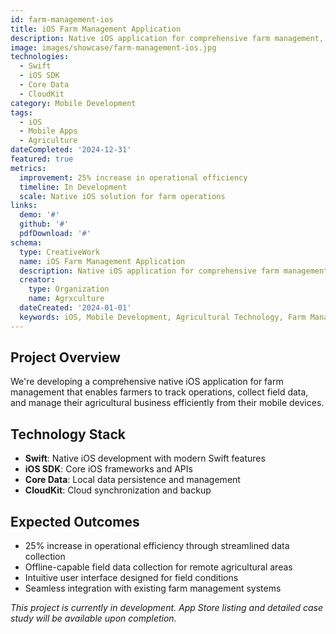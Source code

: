 ```yaml
---
id: farm-management-ios
title: iOS Farm Management Application
description: Native iOS application for comprehensive farm management, field data collection, and operational tracking.
image: images/showcase/farm-management-ios.jpg
technologies:
  - Swift
  - iOS SDK
  - Core Data
  - CloudKit
category: Mobile Development
tags:
  - iOS
  - Mobile Apps
  - Agriculture
dateCompleted: '2024-12-31'
featured: true
metrics:
  improvement: 25% increase in operational efficiency
  timeline: In Development
  scale: Native iOS solution for farm operations
links:
  demo: '#'
  github: '#'
  pdfDownload: '#'
schema:
  type: CreativeWork
  name: iOS Farm Management Application
  description: Native iOS application for comprehensive farm management
  creator:
    type: Organization
    name: Agrxculture
  dateCreated: '2024-01-01'
  keywords: iOS, Mobile Development, Agricultural Technology, Farm Management
---
```


## Project Overview

We're developing a comprehensive native iOS application for farm management that enables farmers to track operations, collect field data, and manage their agricultural business efficiently from their mobile devices.

## Technology Stack

- **Swift**: Native iOS development with modern Swift features
- **iOS SDK**: Core iOS frameworks and APIs
- **Core Data**: Local data persistence and management
- **CloudKit**: Cloud synchronization and backup

## Expected Outcomes

- 25% increase in operational efficiency through streamlined data collection
- Offline-capable field data collection for remote agricultural areas
- Intuitive user interface designed for field conditions
- Seamless integration with existing farm management systems

_This project is currently in development. App Store listing and detailed case study will be available upon completion._
